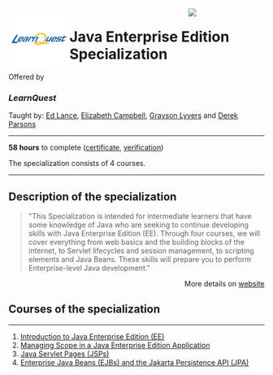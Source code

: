 <a href="https://www.coursera.org/specializations/java-ee">
  <img src="/img/Java_Enterprise_Edition_Specialization_logo.png" width="150" align="right">
</a>

<div width="120", height="120">
<img src="/img/LearnQuest_logo.png" width="120" align="left">
</div>
  
# Java Enterprise Edition Specialization

Offered by 
### *LearnQuest*

Taught by: [Ed Lance](https://www.coursera.org/instructor/~39758895), 
[Elizabeth Campbell](https://www.coursera.org/instructor/~48400072), 
[Grayson Lyvers](https://www.coursera.org/instructor/~80014260) and 
[Derek Parsons](https://www.coursera.org/instructor/~82638970)

---

**58 hours** to complete ([certificate](./Coursera_Certificate), 
[verification](https:/))

The specialization consists of 4 courses.

---

## Description of the specialization

>"This Specialization is intended for intermediate learners that have some knowledge of Java who are seeking to continue developing skills with Java Enterprise Edition (EE). Through four courses, we will cover everything from web basics and the building blocks of the internet, to Servlet lifecycles and session management, to scripting elements and Java Beans. These skills will prepare you to perform Enterprise-level Java development."

<p align="right">More details on <a href="https://www.coursera.org/specializations/java-ee">website</a></p>

## Courses of the specialization

---

1. [Introduction to Java Enterprise Edition (EE)](./)
2. [Managing Scope in a Java Enterprise Edition Application](./)
3. [Java Servlet Pages (JSPs)](./)
4. [Enterprise Java Beans (EJBs) and the Jakarta Persistence API (JPA)](./)
